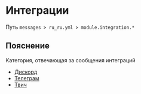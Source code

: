 # Интеграции
Путь `messages > ru_ru.yml > module.integration.*`

## Пояснение
Категория, отвечающая за сообщения интеграций
- [Дискорд](/ru/messages/ru_ru/module/integration/discord/)
- [Телеграм](/ru/messages/ru_ru/module/integration/telegram/)
- [Твич](/ru/messages/ru_ru/module/integration/twitch/)
